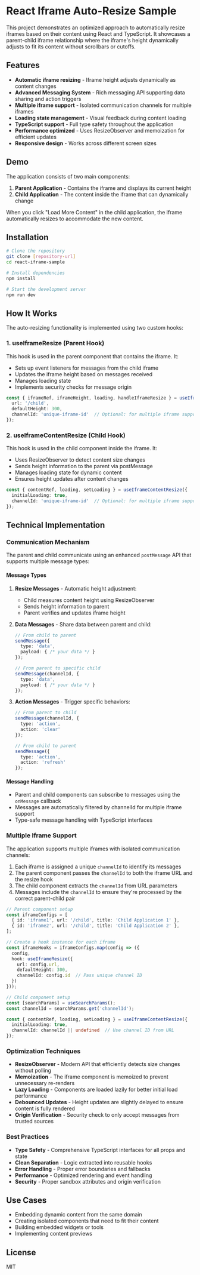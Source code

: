 # React Iframe Auto-Resize Sample

This project demonstrates an optimized approach to automatically resize iframes based on their content using React and TypeScript. It showcases a parent-child iframe relationship where the iframe's height dynamically adjusts to fit its content without scrollbars or cutoffs.

## Features

- **Automatic iframe resizing** - Iframe height adjusts dynamically as content changes
- **Advanced Messaging System** - Rich messaging API supporting data sharing and action triggers
- **Multiple iframe support** - Isolated communication channels for multiple iframes
- **Loading state management** - Visual feedback during content loading
- **TypeScript support** - Full type safety throughout the application
- **Performance optimized** - Uses ResizeObserver and memoization for efficient updates
- **Responsive design** - Works across different screen sizes

## Demo

The application consists of two main components:

1. **Parent Application** - Contains the iframe and displays its current height
2. **Child Application** - The content inside the iframe that can dynamically change

When you click "Load More Content" in the child application, the iframe automatically resizes to accommodate the new content.

## Installation

```bash
# Clone the repository
git clone [repository-url]
cd react-iframe-sample

# Install dependencies
npm install

# Start the development server
npm run dev
```

## How It Works

The auto-resizing functionality is implemented using two custom hooks:

### 1. useIframeResize (Parent Hook)

This hook is used in the parent component that contains the iframe. It:

- Sets up event listeners for messages from the child iframe
- Updates the iframe height based on messages received
- Manages loading state
- Implements security checks for message origin

```typescript
const { iframeRef, iframeHeight, loading, handleIframeResize } = useIframeResize({
  url: '/child',
  defaultHeight: 300,
  channelId: 'unique-iframe-id'  // Optional: for multiple iframe support
});
```

### 2. useIframeContentResize (Child Hook)

This hook is used in the child component inside the iframe. It:

- Uses ResizeObserver to detect content size changes
- Sends height information to the parent via postMessage
- Manages loading state for dynamic content
- Ensures height updates after content changes

```typescript
const { contentRef, loading, setLoading } = useIframeContentResize({
  initialLoading: true,
  channelId: 'unique-iframe-id'  // Optional: for multiple iframe support
});
```

## Technical Implementation

### Communication Mechanism

The parent and child communicate using an enhanced `postMessage` API that supports multiple message types:

#### Message Types

1. **Resize Messages** - Automatic height adjustment:
   - Child measures content height using ResizeObserver
   - Sends height information to parent
   - Parent verifies and updates iframe height

2. **Data Messages** - Share data between parent and child:
   ```typescript
   // From child to parent
   sendMessage({
     type: 'data',
     payload: { /* your data */ }
   });

   // From parent to specific child
   sendMessage(channelId, {
     type: 'data',
     payload: { /* your data */ }
   });
   ```

3. **Action Messages** - Trigger specific behaviors:
   ```typescript
   // From parent to child
   sendMessage(channelId, {
     type: 'action',
     action: 'clear'
   });

   // From child to parent
   sendMessage({
     type: 'action',
     action: 'refresh'
   });
   ```

#### Message Handling

- Parent and child components can subscribe to messages using the `onMessage` callback
- Messages are automatically filtered by channelId for multiple iframe support
- Type-safe message handling with TypeScript interfaces

### Multiple Iframe Support

The application supports multiple iframes with isolated communication channels:

1. Each iframe is assigned a unique `channelId` to identify its messages
2. The parent component passes the `channelId` to both the iframe URL and the resize hook
3. The child component extracts the `channelId` from URL parameters
4. Messages include the `channelId` to ensure they're processed by the correct parent-child pair

```typescript
// Parent component setup
const iframeConfigs = [
  { id: 'iframe1', url: '/child', title: 'Child Application 1' },
  { id: 'iframe2', url: '/child', title: 'Child Application 2' },
];

// Create a hook instance for each iframe
const iframeHooks = iframeConfigs.map(config => ({
  config,
  hook: useIframeResize({
    url: config.url,
    defaultHeight: 300,
    channelId: config.id  // Pass unique channel ID
  })
}));
```

```typescript
// Child component setup
const [searchParams] = useSearchParams();
const channelId = searchParams.get('channelId');

const { contentRef, loading, setLoading } = useIframeContentResize({
  initialLoading: true,
  channelId: channelId || undefined  // Use channel ID from URL
});
```

### Optimization Techniques

- **ResizeObserver** - Modern API that efficiently detects size changes without polling
- **Memoization** - The iframe component is memoized to prevent unnecessary re-renders
- **Lazy Loading** - Components are loaded lazily for better initial load performance
- **Debounced Updates** - Height updates are slightly delayed to ensure content is fully rendered
- **Origin Verification** - Security check to only accept messages from trusted sources

### Best Practices

- **Type Safety** - Comprehensive TypeScript interfaces for all props and state
- **Clean Separation** - Logic extracted into reusable hooks
- **Error Handling** - Proper error boundaries and fallbacks
- **Performance** - Optimized rendering and event handling
- **Security** - Proper sandbox attributes and origin verification

## Use Cases

- Embedding dynamic content from the same domain
- Creating isolated components that need to fit their content
- Building embedded widgets or tools
- Implementing content previews

## License

MIT
